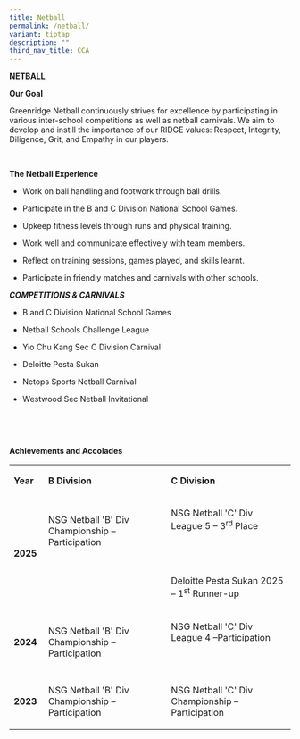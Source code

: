 ```yaml
---
title: Netball
permalink: /netball/
variant: tiptap
description: ""
third_nav_title: CCA
---
```

<p><strong>NETBALL</strong>&nbsp;</p>
<p><strong>Our Goal&nbsp;&nbsp;</strong>&nbsp;</p>
<p>Greenridge Netball continuously strives for excellence by participating
in various inter-school competitions as well as netball carnivals. We aim
to develop and instill the importance of our RIDGE values: Respect, Integrity,
Diligence, Grit, and Empathy in our players.&nbsp;</p>
<p><em>&nbsp;</em>
</p>
<p><strong>The Netball Experience&nbsp;&nbsp;</strong>&nbsp;</p>
<ul>
<li>
<p>Work on ball handling and footwork through ball drills.&nbsp;</p>
</li>
</ul>
<ul>
<li>
<p>Participate in the B and C Division National School Games.&nbsp;</p>
</li>
</ul>
<ul>
<li>
<p>Upkeep fitness levels through runs and physical training.&nbsp;</p>
</li>
</ul>
<ul>
<li>
<p>Work well and communicate effectively with team members.&nbsp;</p>
</li>
</ul>
<ul>
<li>
<p>Reflect on training sessions, games played, and skills learnt.&nbsp;</p>
</li>
</ul>
<ul>
<li>
<p>Participate in friendly matches and carnivals with other schools.&nbsp;</p>
</li>
</ul>
<p><strong><em>COMPETITIONS &amp; CARNIVALS</em></strong><em>&nbsp;</em>
</p>
<ul>
<li>
<p>B and C Division National School Games&nbsp;</p>
</li>
</ul>
<ul>
<li>
<p>Netball Schools Challenge League&nbsp;</p>
</li>
</ul>
<ul>
<li>
<p>Yio Chu Kang Sec C Division Carnival&nbsp;</p>
</li>
</ul>
<ul>
<li>
<p>Deloitte Pesta Sukan&nbsp;</p>
</li>
</ul>
<ul>
<li>
<p>Netops Sports Netball Carnival&nbsp;</p>
</li>
</ul>
<ul>
<li>
<p>Westwood Sec Netball Invitational&nbsp;</p>
</li>
</ul>
<p>&nbsp;</p>
<p>&nbsp;</p>
<p><strong>Achievements and Accolades</strong>&nbsp;</p>
<table style="minWidth: 75px">
<colgroup>
<col>
<col>
<col>
</colgroup>
<tbody>
<tr>
<td rowspan="1" colspan="1">
<p><strong>Year</strong>&nbsp;</p>
</td>
<td rowspan="1" colspan="1">
<p><strong>B Division</strong>&nbsp;</p>
</td>
<td rowspan="1" colspan="1">
<p><strong>C Division</strong>&nbsp;</p>
</td>
</tr>
<tr>
<td rowspan="2" colspan="1">
<p><strong>2025</strong>&nbsp;</p>
</td>
<td rowspan="1" colspan="1">
<p>NSG Netball 'B' Div Championship –Participation&nbsp;</p>
</td>
<td rowspan="1" colspan="1">
<p>NSG Netball 'C' Div League 5 – 3<sup>rd </sup>Place&nbsp;
<br>&nbsp;
<br>&nbsp;</p>
</td>
</tr>
<tr>
<td rowspan="1" colspan="1">
<p>&nbsp;</p>
</td>
<td rowspan="1" colspan="1">
<p>Deloitte Pesta Sukan 2025 – 1<sup>st</sup> Runner-up&nbsp;</p>
</td>
</tr>
<tr>
<td rowspan="1" colspan="1">
<p><strong>2024</strong>&nbsp;</p>
</td>
<td rowspan="1" colspan="1">
<p>NSG Netball 'B' Div Championship –Participation&nbsp;</p>
</td>
<td rowspan="1" colspan="1">
<p>NSG Netball 'C' Div League 4 –Participation&nbsp;</p>
<p>&nbsp;</p>
</td>
</tr>
<tr>
<td rowspan="1" colspan="1">
<p><strong>2023</strong>&nbsp;</p>
</td>
<td rowspan="1" colspan="1">
<p>NSG Netball 'B' Div Championship –Participation&nbsp;</p>
</td>
<td rowspan="1" colspan="1">
<p>NSG Netball 'C' Div Championship – Participation&nbsp;</p>
</td>
</tr>
</tbody>
</table>
<p>&nbsp;</p>
<p>&nbsp;</p>
<p>&nbsp;</p>